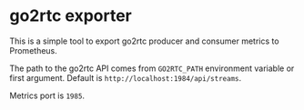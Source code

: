 # go2rtc exporter

This is a simple tool to export go2rtc producer and consumer metrics to Prometheus.

The path to the go2rtc API comes from `GO2RTC_PATH` environment variable or first argument. Default is `http://localhost:1984/api/streams`.

Metrics port is `1985`.